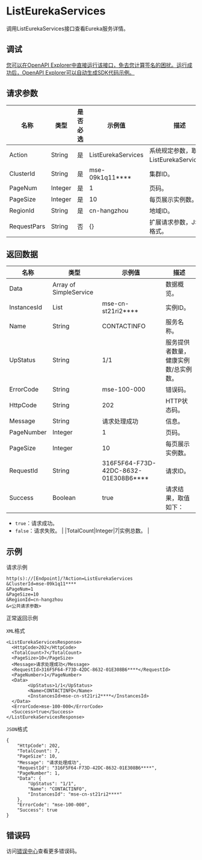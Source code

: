 # ListEurekaServices

调用ListEurekaServices接口查看Eureka服务详情。

## 调试

[您可以在OpenAPI Explorer中直接运行该接口，免去您计算签名的困扰。运行成功后，OpenAPI Explorer可以自动生成SDK代码示例。](https://api.aliyun.com/#product=mse&api=ListEurekaServices&type=RPC&version=2019-05-31)

## 请求参数

|名称|类型|是否必选|示例值|描述|
|--|--|----|---|--|
|Action|String|是|ListEurekaServices|系统规定参数，取值：ListEurekaServices。 |
|ClusterId|String|是|mse-09k1q11\*\*\*\*|集群ID。 |
|PageNum|Integer|是|1|页码。 |
|PageSize|Integer|是|10|每页展示实例数。 |
|RegionId|String|是|cn-hangzhou|地域ID。 |
|RequestPars|String|否|\{\}|扩展请求参数，JSON格式。 |

## 返回数据

|名称|类型|示例值|描述|
|--|--|---|--|
|Data|Array of SimpleService| |数据概览。 |
|InstancesId|List|mse-cn-st21ri2\*\*\*\*|实例ID。 |
|Name|String|CONTACTINFO|服务名称。 |
|UpStatus|String|1/1|服务提供者数量，健康实例数/总实例数。 |
|ErrorCode|String|mse-100-000|错误码。 |
|HttpCode|String|202|HTTP状态码。 |
|Message|String|请求处理成功|信息。 |
|PageNumber|Integer|1|页码。 |
|PageSize|Integer|10|每页展示实例数。 |
|RequestId|String|316F5F64-F73D-42DC-8632-01E308B6\*\*\*\*|请求ID。 |
|Success|Boolean|true|请求结果，取值如下：

 -   `true`：请求成功。
-   `false`：请求失败。 |
|TotalCount|Integer|7|实例总数。 |

## 示例

请求示例

```
http(s)://[Endpoint]/?Action=ListEurekaServices
&ClusterId=mse-09k1q11****
&PageNum=1
&PageSize=10
&RegionId=cn-hangzhou
&<公共请求参数>
```

正常返回示例

`XML`格式

```
<ListEurekaServicesResponse>
  <HttpCode>202</HttpCode>
  <TotalCount>7</TotalCount>
  <PageSize>10</PageSize>
  <Message>请求处理成功</Message>
  <RequestId>316F5F64-F73D-42DC-8632-01E308B6****</RequestId>
  <PageNumber>1</PageNumber>
  <Data>
        <UpStatus>1/1</UpStatus>
        <Name>CONTACTINFO</Name>
        <InstancesId>mse-cn-st21ri2****</InstancesId>
  </Data>
  <ErrorCode>mse-100-000</ErrorCode>
  <Success>true</Success>
</ListEurekaServicesResponse>
```

`JSON`格式

```
{
    "HttpCode": 202,
    "TotalCount": 7,
    "PageSize": 10,
    "Message": "请求处理成功",
    "RequestId": "316F5F64-F73D-42DC-8632-01E308B6****",
    "PageNumber": 1,
    "Data": {
        "UpStatus": "1/1",
        "Name": "CONTACTINFO",
        "InstancesId": "mse-cn-st21ri2****"
    },
    "ErrorCode": "mse-100-000",
    "Success": true
}
```

## 错误码

访问[错误中心](https://error-center.aliyun.com/status/product/mse)查看更多错误码。

